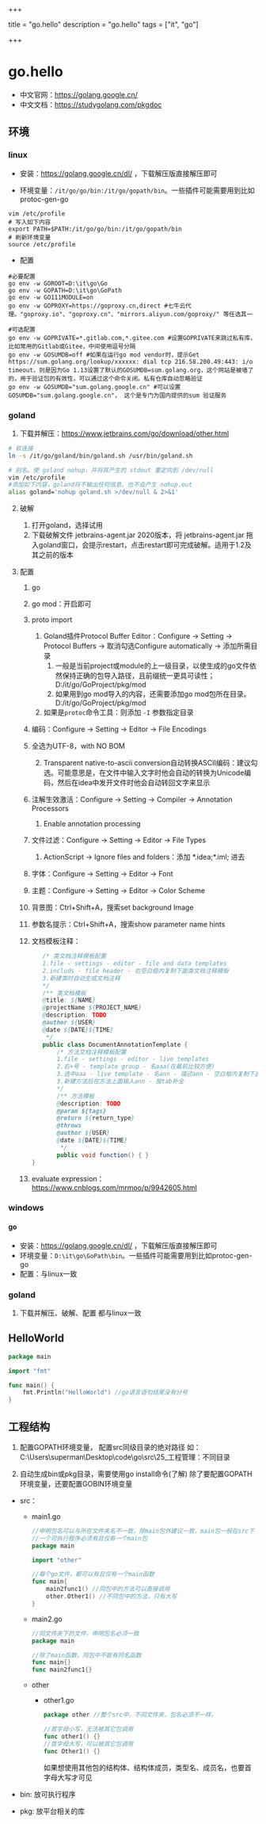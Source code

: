 

+++

title = "go.hello"
description = "go.hello"
tags = ["it", "go"]

+++



# go.hello



- 中文官网：https://golang.google.cn/
- 中文文档：https://studygolang.com/pkgdoc

## 环境

### linux

- 安装：https://golang.google.cn/dl/ ，下载解压版直接解压即可



- 环境变量：`/it/go/go/bin:/it/go/gopath/bin`。一些插件可能需要用到比如protoc-gen-go

```shell
vim /etc/profile
# 写入如下内容
export PATH=$PATH:/it/go/go/bin:/it/go/gopath/bin
# 刷新环境变量
source /etc/profile
```

- 配置

```shell
#必要配置
go env -w GOROOT=D:\it\go\Go
go env -w GOPATH=D:\it\go\GoPath
go env -w GO111MODULE=on
go env -w GOPROXY=https://goproxy.cn,direct #七牛云代理。"goproxy.io"、"goproxy.cn"、"mirrors.aliyun.com/goproxy/" 等任选其一

#可选配置
go env -w GOPRIVATE=*.gitlab.com,*.gitee.com #设置GOPRIVATE来跳过私有库，比如常用的Gitlab或Gitee，中间使用逗号分隔
go env -w GOSUMDB=off #如果在运行go mod vendor时，提示Get https://sum.golang.org/lookup/xxxxxx: dial tcp 216.58.200.49:443: i/o timeout，则是因为Go 1.13设置了默认的GOSUMDB=sum.golang.org，这个网站是被墙了的，用于验证包的有效性，可以通过这个命令关闭。私有仓库自动忽略验证
go env -w GOSUMDB="sum.golang.google.cn" #可以设置 GOSUMDB="sum.golang.google.cn"， 这个是专门为国内提供的sum 验证服务
```

### goland

1. 下载并解压：https://www.jetbrains.com/go/download/other.html

```sh
# 软连接
ln -s /it/go/goland/bin/goland.sh /usr/bin/goland.sh

# 别名。使 goland nohup，并将其产生的 stdout 重定向到 /dev/null
vim /etc/profile
#添加如下内容，goland将不输出任何信息，也不会产生 nohup.out
alias goland='nohup goland.sh >/dev/null & 2>&1'
```

2. 破解

   1. 打开goland，选择试用
   2. 下载破解文件 jetbrains-agent.jar 2020版本，将 jetbrains-agent.jar 拖入goland窗口，会提示restart，点击restart即可完成破解。适用于1.2及其之前的版本

3. 配置

   1. go

   2. go mod：开启即可

   3. proto import

      1. Goland插件Protocol Buffer Editor：Configure → Setting → Protocol Buffers → 取消勾选Configure automatically → 添加所需目录
         1. 一般是当前project或module的上一级目录，以使生成的go文件依然保持正确的包导入路径，且前缀统一更具可读性；D:/it/go/GoProject/pkg/mod
         2. 如果用到go mod导入的内容，还需要添加go mod包所在目录。D:/it/go/GoProject/pkg/mod
      2. 如果是`protoc`命令工具：则添加 `-I` 参数指定目录

   4. 编码：Configure → Setting → Editor → File Encodings

   5. 全选为UTF-8，with NO BOM

      2. Transparent native-to-ascii conversion自动转换ASCII编码：建议勾选。可能意思是，在文件中输入文字时他会自动的转换为Unicode编码，然后在idea中发开文件时他会自动转回文字来显示

   6. 注解生效激活：Configure → Setting → Compiler → Annotation Processors

      1. Enable annotation processing

   7. 文件过滤：Configure → Setting → Editor → File Types

      1. ActionScript → Ignore files and folders：添加 *.idea;\*.iml; 进去

   8. 字体：Configure → Setting → Editor → Font

   9. 主题：Configure → Setting → Editor → Color Scheme
   
   10. 背景图：Ctrl+Shift+A，搜索set background Image
   
   11. 参数名提示：Ctrl+Shift+A，搜索show parameter name hints
   
   12. 文档模板注释：
   
       ```java
          /* 类文档注释模板配置
          1.file - settings - editor - file and data templates
          2.includs - file header - 右空白框内复制下面类文档注释模板
          3.新建类时自动生成文档注释
          */
          /** 类文档模板
          @title: ${NAME}
          @projectName ${PROJECT_NAME}
          @description: TODO
          @author ${USER}
          @date ${DATE}${TIME}
           */
          public class DocumentAnnotationTemplate {
              /* 方法文档注释模板配置
              1.file - settings - editor - live templates
              2.右+号 - template group - 名aaa(在最前比较方便)
              3.选中aaa - live template - 名ann - 描述ann - 空白框内复制下面方法注释模板 - define - everywhere
              3.新建方法后在方法上面输入ann - 按tab补全
              */
              /** 方法模板
              @description: TODO
              @param ${tags}
              @return ${return_type}
              @throws
              @author ${USER}
              @date ${DATE}${TIME}
               */
              public void function() { }
       }
       ```
   
   13. evaluate expression：https://www.cnblogs.com/mrmoo/p/9942605.html



### windows

#### go

- 安装：https://golang.google.cn/dl/ ，下载解压版直接解压即可
- 环境变量：`D:\it\go\GoPath\bin`。一些插件可能需要用到比如protoc-gen-go
- 配置：与linux一致

### goland

1. 下载并解压、破解、配置 都与linux一致


## HelloWorld

```go
package main

import "fmt"

func main() {
	fmt.Println("HelloWorld") //go语言语句结尾没有分号
}
```





## 工程结构

1) 配置GOPATH环境变量， 配置src同级目录的绝对路径
	如：C:\Users\superman\Desktop\code\go\src\25_工程管理：不同目录
	
2) 自动生成bin或pkg目录，需要使用go install命令(了解)
	除了要配置GOPATH环境变量，还要配置GOBIN环境变量

- src：

  - main1.go

    ```go
    //申明包名可以与所在文件夹名不一致，除main包外建议一致，main包一般在src下
    //一个可执行程序必须有且仅有一个main包
    package main
    
    import "other"
    
    //每个go文件，都可以有且仅有一个main函数
    func main{
        main2func1() //同包中的方法可以直接调用
        other.Other1() //不同包中的方法，只有大写
    }
    ```

  - main2.go

    ```go
    //同文件夹下的文件，申明包名必须一致
    package main
    
    //除了main函数，同包中不能有同名函数
    func main{}
    func main2func1{}
    ```

  - other

    - other1.go

      ```go
      package other //整个src中，不同文件夹，包名必须不一样，
      
      //首字母小写，无法被其它包调用
      func other1() {}
      //首字母大写，可以被其它包调用
      func Other1() {}
      ```

      如果想使用其他包的结构体、结构体成员，类型名、成员名，也要首字母大写才可见

- bin: 放可执行程序
- pkg: 放平台相关的库



